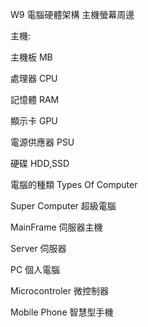 W9
電腦硬體架構
主機螢幕周邊

主機:

主機板 MB

處理器 CPU

記憶體 RAM

顯示卡 GPU

電源供應器 PSU

硬碟 HDD,SSD

電腦的種類
Types Of Computer

Super Computer 超級電腦

MainFrame 伺服器主機

Server 伺服器

PC 個人電腦

Microcontroler 微控制器

Mobile Phone 智慧型手機
<!-- PELICAN_END_SUMMARY -->
